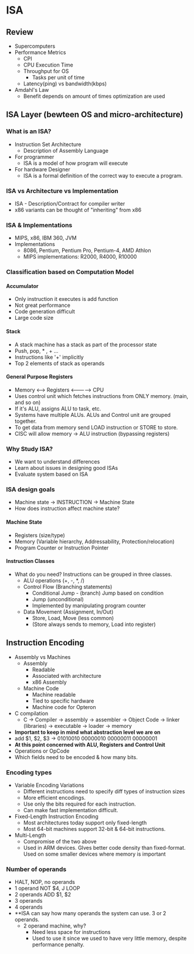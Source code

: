 # ISA

## Review
* Supercomputers
* Performance Metrics
	* CPI
	* CPU Execution Time
	* Throughput for OS 
		* Tasks per unit of time
	* Latency(ping) vs bandwidth(kbps)
* Amdahl's Law
	* Benefit depends on amount of times optimization are used

## ISA Layer (bewteen OS and micro-architecture)

### What is an ISA?
* Instruction Set Architecture
	* Description of Assembly Language
* For programmer
	* ISA is a model of how program will execute
* For hardware Designer
	* ISA is a formal definition of the correct way to execute a program.

### ISA vs Architecture vs Implementation
* ISA - Description/Contract for compiler writer
* x86 variants can be thought of "inheriting" from x86

### ISA & Implementations
* MIPS, x86, IBM 360, JVM
* Implementations
	* 8086, Pentium, Pentium Pro, Pentium-4, AMD Athlon
	* MIPS implementations: R2000, R4000, R10000

### Classification based on Computation Model

#### Accumulator

* Only instruction it executes is add function
* Not great performance
* Code generation difficult
* Large code size

#### Stack

* A stack machine has a stack as part of the processor state
* Push, pop, * , + ...
* Instructions like '+' implicitly
* Top 2 elements of stack as operands

#### General Purpose Registers
* Memory <--> Registers <-----> CPU
* Uses control unit which fetches instructions from ONLY memory. (main, and so on)
* If it's ALU, assigns ALU to task, etc. 
* Systems have multiple ALUs. ALUs and Control unit are grouped together.
* To get data from memory send LOAD instruction or STORE to store.
* CISC will allow memory -> ALU instruction (bypassing registers)

### Why Study ISA?
* We want to understand differences
* Learn about issues in designing good ISAs
* Evaluate system based on ISA

### ISA design goals
* Machine state -> INSTRUCTION -> Machine State
* How does instruction affect machine state?

#### Machine State
* Registers (size/type)
* Memory (Variable hierarchy, Addressability, Protection/relocation)
* Program Counter or Instruction Pointer

#### Instruction Classes

* What do you need? Instructions can be grouped in three classes.
	* ALU operations (+, -, *, /)
	* Control Flow (Branching statements)
		* Conditional Jump - (branch) Jump based on condition
		* Jump (unconditional)
		* Implemented by manipulating program counter
	* Data Movement (Assignment, In/Out)
		* Store, Load, Move (less common)
		* (Store always sends to memory, Load into register)

## Instruction Encoding
* Assembly vs Machines
	* Assembly
		* Readable
		* Associated with architecture
		* x86 Assembly
	* Machine Code
		* Machine readable
		* Tied to specific hardware
		* Machine code for Opteron
* C compilation
	* C -> Compiler -> assembly -> assembler -> Object Code -> linker (libraries) -> executable -> loader -> memory
* **Important to keep in mind what abstraction level we are on**
* add $1, $2, $3 -> 01010010 00000010 00000011 00000001
* **At this point concerned with ALU, Registers and Control Unit**
* Operations or OpCode
* Which fields need to be encoded & how many bits.
### Encoding types
* Variable Encoding Variations
	* Different instructions need to specify diff types of instruction sizes
	* More efficient encodings.
	* Use only the bits required for each instruction.
	* Can make fast implementation difficult.
* Fixed-Length Instruction Encoding
	* Most architectures today support only fixed-length
	* Most 64-bit machines support 32-bit & 64-bit instructions.
* Multi-Length
	* Compromise of the two above
	* Used in ARM devices. GIves better code density than fixed-format. Used on some smaller devices where memory is important
### Number of operands
* HALT, NOP, no operands
* 1 operand NOT $4, J LOOP
* 2 operands ADD $1, $2
* 3 operands
* 4 operands
* **ISA can say how many operands the system can use. 3 or 2 operands.
	* 2 operand machine, why?
		* Need less space for instructions
		* Used to use it since we used to have very little memory, despite performance penalty.
